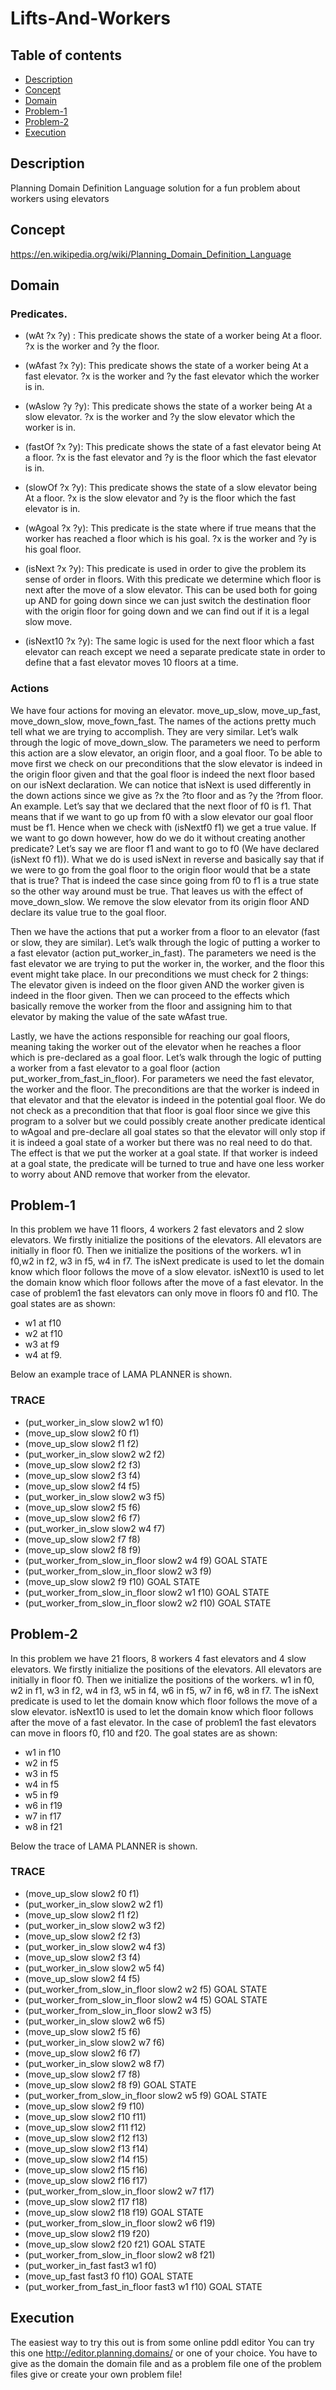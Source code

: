 # Lifts-And-Workers

## Table of contents
* [Description](#description)
* [Concept](#concept)
* [Domain](#domain)
* [Problem-1](#problem-1)
* [Problem-2](#problem-2)
* [Execution](#execution)

## Description
Planning Domain Definition Language solution for a fun problem about workers using elevators

## Concept
https://en.wikipedia.org/wiki/Planning_Domain_Definition_Language

## Domain
### Predicates. 
- (wAt ?x ?y) : This predicate shows the state of a worker being At a floor. ?x is the worker and ?y the floor. 
 
- (wAfast ?x ?y): This predicate shows the state of a worker being At a fast elevator. ?x is the worker and ?y the fast elevator which the worker is in. 
 
- (wAslow ?y ?y): This predicate shows the state of a worker being At a slow elevator. ?x is the worker and ?y the slow elevator which the worker is in. 
 
- (fastOf ?x ?y): This predicate shows the state of a fast elevator being At a floor. ?x is the fast elevator and ?y is the floor which the fast elevator is in. 
 
- (slowOf ?x ?y): This predicate shows the state of a slow elevator being At a floor. ?x is the slow elevator and ?y is the floor which the fast elevator is in. 
 
- (wAgoal ?x ?y): This predicate is the state where if true means that the worker has reached a floor which is his goal. ?x is the worker and ?y is his goal floor. 
 
- (isNext ?x ?y): This predicate is used in order to give the problem its sense of order in floors. With this predicate we determine which floor is next after the move of a slow elevator. This can be used both for going up AND for going down since we can just switch the destination floor with the origin floor for going down and we can find out if it is a legal slow move. 
 
- (isNext10 ?x ?y): The same logic is used for the next floor which a fast elevator can reach except we need a separate predicate state in order to define that a fast elevator moves 10 floors at a time. 

### Actions
We have four actions for moving an elevator. move_up_slow, move_up_fast, move_down_slow, move_fown_fast. The names of the actions pretty much tell what we are trying to accomplish. They are very similar. 
Let’s walk through the logic of move_down_slow. The parameters we need to perform this action are a slow elevator, an origin floor, and a goal floor. To be able to move first we check on our preconditions that the slow elevator is indeed in the origin floor given and that the goal floor is indeed the next floor based on our isNext declaration. We can notice that isNext is used differently in the down actions since we give as ?x the ?to floor and as ?y the ?from floor. An example. Let’s say that we declared that the next floor of f0 is f1. That means that if we want to go up from f0 with a slow elevator our goal floor must be f1. Hence when we check with (isNextf0 f1) we get a true value. If we want to go down however, how do we do it without creating another predicate? Let’s say we are floor f1 and want to go to f0 (We have declared (isNext f0 f1)). What we do is used isNext in reverse and basically say that if we were to go from the goal floor to the origin floor would that be a state that is true? That is indeed the case since going from f0 to f1 is a true state so the other way around must be true. That leaves us with the effect of move_down_slow. We remove the slow elevator from its origin floor AND declare its value true to the goal floor. 
 
Then we have the actions that put a worker from a floor to an elevator (fast or slow, they are similar). 
Let’s walk through the logic of putting a worker to a fast elevator (action put_worker_in_fast). The parameters we need is the fast elevator we are trying to put the worker in, the worker, and the floor this event might take place. In our preconditions we must check for 2 things: The elevator given is indeed on the floor given AND the worker given is indeed in the floor given. Then we can proceed to the effects which basically remove the worker from the floor and assigning him to that elevator by making the value of the sate wAfast true.  
 
Lastly, we have the actions responsible for reaching our goal floors, meaning taking the worker out of the elevator when he reaches a floor which is pre-declared as a goal floor. Let’s walk through the logic of putting a worker from a fast elevator to a goal floor (action put_worker_from_fast_in_floor). For parameters we need the fast elevator, the worker and the floor. The preconditions are that the worker is indeed in that elevator and that the elevator is indeed in the potential goal floor. We do not check as a precondition that that floor is goal floor since we give this program to a solver but we could possibly create another predicate identical to wAgoal and pre-declare all goal states so that the elevator will only stop if it is indeed a goal state of a worker but there was no real need to do that. The effect is that we put the worker at a goal state. If that worker is indeed at a goal state, the predicate will be turned to true and have one less worker to worry about AND remove that worker from the elevator. 


## Problem-1
In this problem we have 11 floors, 4 workers 2 fast elevators and 2 slow elevators. We firstly initialize the positions of the elevators. All elevators are initially in floor f0. Then we initialize the positions of the workers. w1 in f0,w2 in f2, w3 in f5, w4 in f7. The isNext predicate is used to let the domain know which floor follows the move of a slow elevator. isNext10 is used to let the domain know which floor follows after the move of a fast elevator. In the case of problem1 the fast elevators can only move in floors f0 and f10. The goal states are as shown: 

- w1 at f10
- w2 at f10
- w3 at f9
- w4 at f9. 
 
Below an example trace of LAMA PLANNER is shown. 

### TRACE 
* (put_worker_in_slow slow2 w1 f0) 
* (move_up_slow slow2 f0 f1) 
* (move_up_slow slow2 f1 f2) 
* (put_worker_in_slow slow2 w2 f2) 
* (move_up_slow slow2 f2 f3) 
* (move_up_slow slow2 f3 f4) 
* (move_up_slow slow2 f4 f5) 
* (put_worker_in_slow slow2 w3 f5) 
* (move_up_slow slow2 f5 f6)
* (move_up_slow slow2 f6 f7) 
* (put_worker_in_slow slow2 w4 f7) 
* (move_up_slow slow2 f7 f8) 
* (move_up_slow slow2 f8 f9) 
* (put_worker_from_slow_in_floor slow2 w4 f9) 		GOAL STATE 	
* (put_worker_from_slow_in_floor slow2 w3 f9) 
* (move_up_slow slow2 f9 f10) 				GOAL STATE 	
* (put_worker_from_slow_in_floor slow2 w1 f10) 	GOAL STATE 	
* (put_worker_from_slow_in_floor slow2 w2 f10) 	GOAL STATE 	


## Problem-2
In this problem we have 21 floors, 8 workers 4 fast elevators and 4 slow elevators. We firstly initialize the positions of the elevators. All elevators are initially in floor f0. Then we initialize the positions of the workers. w1 in f0, w2 in f1, w3 in f2, w4 in f3, w5 in f4, w6 in f5, w7 in f6, w8 in f7.  The isNext predicate is used to let the domain know which floor follows the move of a slow elevator. isNext10 is used to let the domain know which floor follows after the move of a fast elevator. In the case of problem1 the fast elevators can move in floors f0, f10 and f20. The goal states are as shown: 

- w1 in f10
- w2 in f5
- w3 in f5
- w4 in f5
- w5 in f9
- w6 in f19
- w7 in f17
- w8 in f21

Below the trace of LAMA PLANNER is shown. 

### TRACE 
* (move_up_slow slow2 f0 f1) 
* (put_worker_in_slow slow2 w2 f1) 
* (move_up_slow slow2 f1 f2) 
* (put_worker_in_slow slow2 w3 f2) 
* (move_up_slow slow2 f2 f3) 
* (put_worker_in_slow slow2 w4 f3) 
* (move_up_slow slow2 f3 f4) 
* (put_worker_in_slow slow2 w5 f4) 
* (move_up_slow slow2 f4 f5) 
* (put_worker_from_slow_in_floor slow2 w2 f5) 			GOAL STATE 
* (put_worker_from_slow_in_floor slow2 w4 f5) 			GOAL STATE 
* (put_worker_from_slow_in_floor slow2 w3 f5) 
* (put_worker_in_slow slow2 w6 f5) 
* (move_up_slow slow2 f5 f6) 
* (put_worker_in_slow slow2 w7 f6) 
* (move_up_slow slow2 f6 f7) 
* (put_worker_in_slow slow2 w8 f7) 
* (move_up_slow slow2 f7 f8) 
* (move_up_slow slow2 f8 f9) 					GOAL STATE 
* (put_worker_from_slow_in_floor slow2 w5 f9) 			GOAL STATE 
* (move_up_slow slow2 f9 f10) 
* (move_up_slow slow2 f10 f11) 
* (move_up_slow slow2 f11 f12) 
* (move_up_slow slow2 f12 f13) 
* (move_up_slow slow2 f13 f14) 
* (move_up_slow slow2 f14 f15) 
* (move_up_slow slow2 f15 f16) 
* (move_up_slow slow2 f16 f17) 
* (put_worker_from_slow_in_floor slow2 w7 f17) 
* (move_up_slow slow2 f17 f18) 
* (move_up_slow slow2 f18 f19) 					GOAL STATE 
* (put_worker_from_slow_in_floor slow2 w6 f19) 
* (move_up_slow slow2 f19 f20) 
* (move_up_slow slow2 f20 f21) 					GOAL STATE 
* (put_worker_from_slow_in_floor slow2 w8 f21) 
* (put_worker_in_fast fast3 w1 f0) 
* (move_up_fast fast3 f0 f10) 					GOAL STATE 
* (put_worker_from_fast_in_floor fast3 w1 f10) 			GOAL STATE 

## Execution
The easiest way to try this out is from some online pddl editor
You can try this one http://editor.planning.domains/ or one of your choice. You have to give as the domain the domain file and as a problem file one of the problem files give or create your own problem file!
